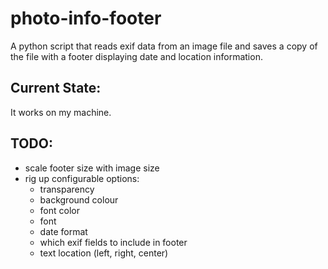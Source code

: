 # photo-info-footer
A python script that reads exif data from an image file and saves a copy of the file with a footer displaying date and location information.

## Current State:

It works on my machine.

## TODO:

- scale footer size with image size
- rig up configurable options:
  - transparency
  - background colour
  - font color
  - font
  - date format
  - which exif fields to include in footer
  - text location (left, right, center)
